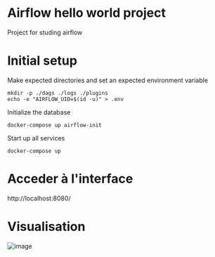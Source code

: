 # Airflow hello world project
Project for studing airflow

# Initial setup

Make expected directories and set an expected environment variable
```
mkdir -p ./dags ./logs ./plugins
echo -e "AIRFLOW_UID=$(id -u)" > .env
```

Initialize the database
```
docker-compose up airflow-init
```

Start up all services
```
docker-compose up
```
# Acceder à l'interface 

http://localhost:8080/

# Visualisation 

![image](https://user-images.githubusercontent.com/4661178/170865307-7f3ff654-0517-4ada-b04b-08d0217e8368.png)
